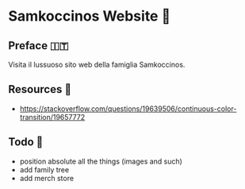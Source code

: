 # Samkoccinos Website 🚬

## Preface 🇮🇹

Visita il lussuoso sito web della famiglia Samkoccinos.

## Resources 👏

- https://stackoverflow.com/questions/19639506/continuous-color-transition/19657772

## Todo 🔫

- position absolute all the things (images and such)
- add family tree
- add merch store
